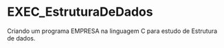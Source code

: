 # EXEC_EstruturaDeDados
Criando um programa EMPRESA na linguagem C para estudo de Estrutura de dados.
